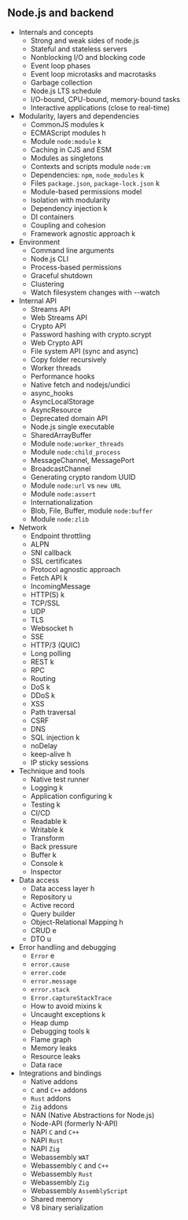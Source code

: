 ## Node.js and backend

- Internals and concepts
  - Strong and weak sides of node.js
  - Stateful and stateless servers
  - Nonblocking I/O and blocking code
  - Event loop phases
  - Event loop microtasks and macrotasks
  - Garbage collection
  - Node.js LTS schedule
  - I/O-bound, CPU-bound, memory-bound tasks
  - Interactive applications (close to real-time)
- Modularity, layers and dependencies
  - CommonJS modules k
  - ECMAScript modules h
  - Module `node:module` k
  - Caching in CJS and ESM
  - Modules as singletons
  - Contexts and scripts module `node:vm`
  - Dependencies: `npm`, `node_modules` k
  - Files `package.json`, `package-lock.json` k
  - Module-based permissions model
  - Isolation with modularity
  - Dependency injection k
  - DI containers
  - Coupling and cohesion
  - Framework agnostic approach k
- Environment
  - Command line arguments
  - Node.js CLI
  - Process-based permissions
  - Graceful shutdown
  - Clustering
  - Watch filesystem changes with --watch
- Internal API
  - Streams API
  - Web Streams API
  - Crypto API
  - Password hashing with crypto.scrypt
  - Web Crypto API
  - File system API (sync and async)
  - Copy folder recursively
  - Worker threads
  - Performance hooks
  - Native fetch and nodejs/undici
  - async_hooks
  - AsyncLocalStorage
  - AsyncResource
  - Deprecated domain API
  - Node.js single executable
  - SharedArrayBuffer
  - Module `node:worker_threads`
  - Module `node:child_process`
  - MessageChannel, MessagePort
  - BroadcastChannel
  - Generating crypto random UUID
  - Module `node:url` vs `new URL`
  - Module `node:assert`
  - Internationalization
  - Blob, File, Buffer, module `node:buffer`
  - Module `node:zlib`
- Network
  - Endpoint throttling
  - ALPN
  - SNI callback
  - SSL certificates
  - Protocol agnostic approach
  - Fetch API k
  - IncomingMessage
  - HTTP(S) k
  - TCP/SSL
  - UDP
  - TLS
  - Websocket h
  - SSE
  - HTTP/3 (QUIC)
  - Long polling
  - REST k
  - RPC
  - Routing
  - DoS k
  - DDoS k
  - XSS
  - Path traversal
  - CSRF
  - DNS
  - SQL injection k
  - noDelay
  - keep-alive h
  - IP sticky sessions
- Technique and tools
  - Native test runner
  - Logging k
  - Application configuring k
  - Testing k
  - CI/CD
  - Readable k
  - Writable k
  - Transform
  - Back pressure
  - Buffer k
  - Console k
  - Inspector
- Data access
  - Data access layer h
  - Repository u
  - Active record
  - Query builder
  - Object-Relational Mapping h
  - CRUD e
  - DTO u
- Error handling and debugging
  - `Error` e
  - `error.cause`
  - `error.code`
  - `error.message`
  - `error.stack`
  - `Error.captureStackTrace`
  - How to avoid mixins k
  - Uncaught exceptions k
  - Heap dump
  - Debugging tools k
  - Flame graph
  - Memory leaks
  - Resource leaks
  - Data race
- Integrations and bindings
  - Native addons
  - `C` and `C++` addons
  - `Rust` addons
  - `Zig` addons
  - NAN (Native Abstractions for Node.js)
  - Node-API (formerly N-API)
  - NAPI `C` and `C++`
  - NAPI `Rust`
  - NAPI `Zig`
  - Webassembly `WAT`
  - Webassembly `C` and `C++`
  - Webassembly `Rust`
  - Webassembly `Zig`
  - Webassembly `AssemblyScript`
  - Shared memory
  - V8 binary serialization
